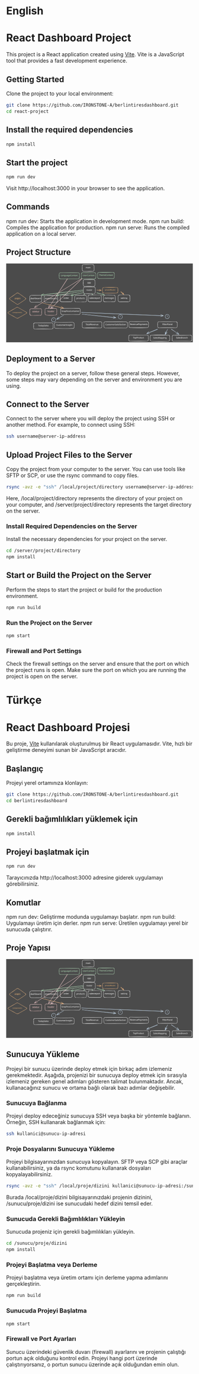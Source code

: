 # English

# React Dashboard Project

This project is a React application created using [Vite](https://vitejs.dev/). Vite is a JavaScript tool that provides a fast development experience.

## Getting Started

Clone the project to your local environment:

```bash
git clone https://github.com/IRONSTONE-A/berlintiresdashboard.git
cd react-project
```

## Install the required dependencies

```bash
npm install
```

## Start the project

```bash
npm run dev
```

Visit http://localhost:3000 in your browser to see the application.

## Commands

npm run dev: Starts the application in development mode.
npm run build: Compiles the application for production.
npm run serve: Runs the compiled application on a local server.

## Project Structure

![React Dashboard Projesi](./src/assets/DashboardStructure.svg)

## Deployment to a Server

To deploy the project on a server, follow these general steps. However, some steps may vary depending on the server and environment you are using.

## Connect to the Server

Connect to the server where you will deploy the project using SSH or another method. For example, to connect using SSH:

```bash
ssh username@server-ip-address
```

## Upload Project Files to the Server

Copy the project from your computer to the server. You can use tools like SFTP or SCP, or use the rsync command to copy files.

```bash
rsync -avz -e "ssh" /local/project/directory username@server-ip-address:/server/project/directory
```

Here, /local/project/directory represents the directory of your project on your computer, and /server/project/directory represents the target directory on the server.

### Install Required Dependencies on the Server

Install the necessary dependencies for your project on the server.

```bash
cd /server/project/directory
npm install

```

## Start or Build the Project on the Server

Perform the steps to start the project or build for the production environment.

```bash
npm run build
```

### Run the Project on the Server

```bash
npm start
```

### Firewall and Port Settings

Check the firewall settings on the server and ensure that the port on which the project runs is open. Make sure the port on which you are running the project is open on the server.

# Türkçe 

# React Dashboard Projesi

Bu proje, [Vite](https://vitejs.dev/) kullanılarak oluşturulmuş bir React uygulamasıdır. Vite, hızlı bir geliştirme deneyimi sunan bir JavaScript aracıdır.

## Başlangıç

Projeyi yerel ortamınıza klonlayın:

```bash
git clone https://github.com/IRONSTONE-A/berlintiresdashboard.git
cd berlintiresdashboard

```

## Gerekli bağımlılıkları yüklemek için

```bash
npm install
```

## Projeyi başlatmak için

```bash
npm run dev
```

Tarayıcınızda http://localhost:3000 adresine giderek uygulamayı görebilirsiniz.

## Komutlar

npm run dev: Geliştirme modunda uygulamayı başlatır.
npm run build: Uygulamayı üretim için derler.
npm run serve: Üretilen uygulamayı yerel bir sunucuda çalıştırır.

## Proje Yapısı

![React Dashboard Projesi](./src/assets/DashboardStructure.svg)


## Sunucuya Yükleme

 Projeyi bir sunucu üzerinde deploy etmek için  birkaç adım izlemeniz gerekmektedir. Aşağıda, projenizi bir sunucuya deploy etmek için sırasıyla izlemeniz gereken genel adımları gösteren talimat bulunmaktadır. Ancak, kullanacağınız sunucu ve ortama bağlı olarak bazı adımlar değişebilir.

### Sunucuya Bağlanma
Projeyi deploy edeceğiniz sunucuya SSH veya başka bir yöntemle bağlanın. Örneğin, SSH kullanarak bağlanmak için:

```bash
ssh kullanici@sunucu-ip-adresi
```

### Proje Dosyalarını Sunucuya Yükleme
Projeyi bilgisayarınızdan sunucuya kopyalayın. SFTP veya SCP gibi araçlar kullanabilirsiniz, ya da rsync komutunu kullanarak dosyaları kopyalayabilirsiniz.

```bash
rsync -avz -e "ssh" /local/proje/dizini kullanici@sunucu-ip-adresi:/sunucu/proje/dizini
```

Burada /local/proje/dizini bilgisayarınızdaki projenin dizinini, /sunucu/proje/dizini ise sunucudaki hedef dizini temsil eder.

### Sunucuda Gerekli Bağımlılıkları Yükleyin

Sunucuda projeniz için gerekli bağımlılıkları yükleyin. 

```bash
cd /sunucu/proje/dizini
npm install
```

### Projeyi Başlatma veya Derleme

Projeyi başlatma veya üretim ortamı için derleme yapma adımlarını gerçekleştirin. 

```bash
npm run build
```

### Sunucuda Projeyi Başlatma

```bash
npm start
```

### Firewall ve Port Ayarları

Sunucu üzerindeki güvenlik duvarı (firewall) ayarlarını ve projenin çalıştığı portun açık olduğunu kontrol edin. Projeyi hangi port üzerinde çalıştırıyorsanız, o portun sunucu üzerinde açık olduğundan emin olun.